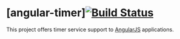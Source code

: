 # [angular-timer][![Build Status](https://travis-ci.org/xelita/angular-timer.png?branch=master)](https://travis-ci.org/xelita/angular-timer)

This project offers timer service support to [AngularJS](http://angularjs.org) applications.
